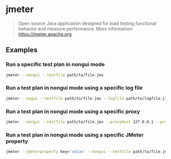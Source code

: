 # jmeter

> Open source Java application designed for load testing functional behavior and measure performance. More information: <https://jmeter.apache.org>.

## Examples

### Run a specific test plan in nongui mode

```bash
jmeter --nongui --testfile path/to/file.jmx
```

### Run a test plan in nongui mode using a specific log file

```bash
jmeter --nogui --testfile path/to/file.jmx --logfile path/to/logfile.jtl
```

### Run a test plan in nongui mode using a specific proxy

```bash
jmeter --nongui --testfile path/to/file.jmx --proxyHost 127.0.0.1 --proxyPort 8888
```

### Run a test plan in nongui mode using a specific JMeter property

```bash
jmeter --jmeterproperty key='value' --nongui --testfile path/to/file.jmx
```
